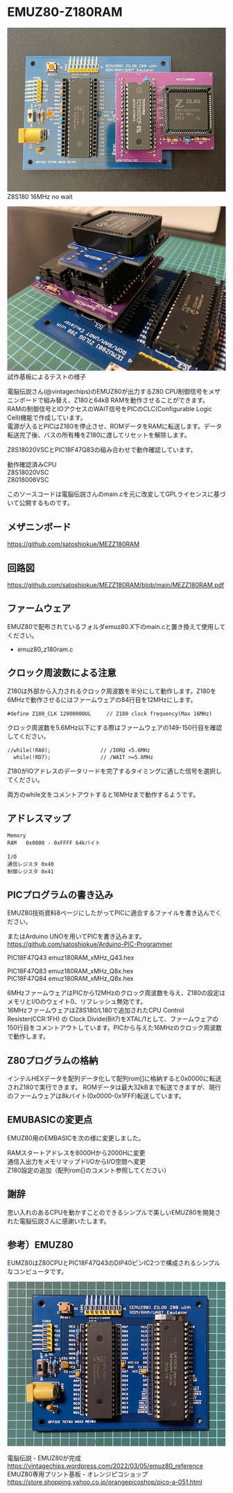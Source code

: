 # EMUZ80-Z180RAM

![MEZZ180RAM](https://github.com/satoshiokue/EMUZ80-Z180RAM/blob/main/imgs/MEZZ180RAM_1.jpeg)  
Z8S180 16MHz no wait  

![MEZZ180RAM](https://github.com/satoshiokue/EMUZ80-Z180RAM/blob/main/imgs/MEZZ180RAM_2.jpeg)  
試作基板によるテストの様子  

電脳伝説さん(@vintagechips)のEMUZ80が出力するZ80 CPU制御信号をメザニンボードで組み替え、Z180と64kB RAMを動作させることができます。  
RAMの制御信号とIOアクセスのWAIT信号をPICのCLC(Configurable Logic Cell)機能で作成しています。  
電源が入るとPICはZ180を停止させ、ROMデータをRAMに転送します。データ転送完了後、バスの所有権をZ180に渡してリセットを解除します。  

Z8S18020VSCとPIC18F47Q83の組み合わせで動作確認しています。  

動作確認済みCPU  
Z8S18020VSC  
Z8018006VSC  

このソースコードは電脳伝説さんのmain.cを元に改変してGPLライセンスに基づいて公開するものです。

## メザニンボード
https://github.com/satoshiokue/MEZZ180RAM 

## 回路図
https://github.com/satoshiokue/MEZZ180RAM/blob/main/MEZZ180RAM.pdf

## ファームウェア

EMUZ80で配布されているフォルダemuz80.X下のmain.cと置き換えて使用してください。
* emuz80_z180ram.c

## クロック周波数による注意

Z180は外部から入力されるクロック周波数を半分にして動作します。Z180を6MHzで動作させるにはファームウェアの84行目を12MHzにします。

```
#define Z180_CLK 12000000UL 	// Z180 clock frequency(Max 16MHz)
```

クロック周波数を5.6MHz以下にする際はファームウェアの149-150行目を確認してください。
```
//while(!RA0);                // /IORQ <5.6MHz  
  while(!RD7);                // /WAIT >=5.6MHz  
```
Z180がIOアドレスのデータリードを完了するタイミングに適した信号を選択してください。  

両方のwhile文をコメントアウトすると16MHzまで動作するようです。  

## アドレスマップ
```
Memory
RAM   0x0000 - 0xFFFF 64kバイト

I/O
通信レジスタ 0x40
制御レジスタ 0x41
```

## PICプログラムの書き込み
EMUZ80技術資料8ページにしたがってPICに適合するファイルを書き込んでください。  

またはArduino UNOを用いてPICを書き込みます。  
https://github.com/satoshiokue/Arduino-PIC-Programmer

PIC18F47Q43 emuz180RAM_xMHz_Q43.hex 

PIC18F47Q83 emuz180RAM_xMHz_Q8x.hex  
PIC18F47Q84 emuz180RAM_xMHz_Q8x.hex  

6MHzファームウェアはPICから12MHzのクロック周波数を与え、Z180の設定はメモリとI/Oのウェイト0、リフレッシュ無効です。  
16MHzファームウェアはZ8S180/L180で追加されたCPU Control Resister(CCR:1FH) の Clock Divide(Bit7)をXTAL/1として、ファームウェアの150行目をコメントアウトしています。PICから与えた16MHzのクロック周波数で動作します。  

## Z80プログラムの格納
インテルHEXデータを配列データ化して配列rom[]に格納すると0x0000に転送されZ180で実行できます。
ROMデータは最大32kBまで転送できますが、現行のファームウェアは8kバイト(0x0000-0x1FFF)転送しています。

## EMUBASICの変更点
EMUZ80用のEMBASICを次の様に変更しました。  

RAMスタートアドレスを8000Hから2000Hに変更  
通信入出力をメモリマップドI/OからI/O空間へ変更  
Z180設定の追加（配列rom[]のコメント参照してください）  

## 謝辞
思い入れのあるCPUを動かすことのできるシンプルで美しいEMUZ80を開発された電脳伝説さんに感謝いたします。

## 参考）EMUZ80
EUMZ80はZ80CPUとPIC18F47Q43のDIP40ピンIC2つで構成されるシンプルなコンピュータです。

![EMUZ80](https://github.com/satoshiokue/EMUZ80-6502/blob/main/imgs/IMG_Z80.jpeg)

電脳伝説 - EMUZ80が完成  
https://vintagechips.wordpress.com/2022/03/05/emuz80_reference  
EMUZ80専用プリント基板 - オレンジピコショップ  
https://store.shopping.yahoo.co.jp/orangepicoshop/pico-a-051.html
